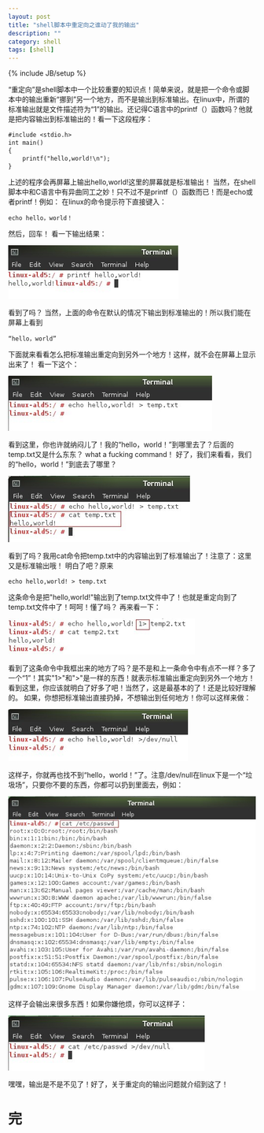 ```yaml
---
layout: post
title: "shell脚本中重定向之谁动了我的输出"
description: ""
category: shell
tags: [shell]
---
```

{% include JB/setup %}

“重定向”是shell脚本中一个比较重要的知识点！简单来说，就是把一个命令或脚本中的输出重新“挪到”另一个地方，而不是输出到标准输出。在linux中，所谓的标准输出就是文件描述符为“1”的输出。还记得C语言中的printf（）函数吗？他就是把内容输出到标准输出的！看一下这段程序：  

	#include <stdio.h>
	int main()
	{
		printf("hello,world!\n");
	}  

上述的程序会再屏幕上输出hello,world!这里的屏幕就是标准输出！
当然，在shell脚本中和C语言中有异曲同工之妙！只不过不是printf（）函数而已！而是echo或者printf！例如：
在linux的命令提示符下直接键入： 
 

	echo hello，world！  


然后，回车！
看一下输出结果：  

![shell0](/images/shell-rederection0.jpg)   

看到了吗？
当然，上面的命令在默认的情况下输出到标准输出的！所以我们能在屏幕上看到  


	“hello，world”


下面就来看看怎么把标准输出重定向到另外一个地方！这样，就不会在屏幕上显示出来了！
看一下这个：  

![shell1](/images/shell-rederection1.jpg)   

看到这里，你也许就纳闷儿了！我的“hello，world！”到哪里去了？后面的temp.txt又是什么东东？
what a fucking command！
好了，我们来看看，我们的“hello，world！”到底去了哪里？  

![shell2](/images/shell-rederection2.jpg)  

看到了吗？我用cat命令把temp.txt中的内容输出到了标准输出了！注意了：这里又是标准输出哦！
明白了吧？原来  

	echo hello,world! > temp.txt  
 
这条命令是把"hello,world!"输出到了temp.txt文件中了！也就是重定向到了temp.txt文件中了！呵呵！懂了吗？
再来看一下：  

![shell3](/images/shell-rederection3.jpg)  

看到了这条命令中我框出来的地方了吗？是不是和上一条命令中有点不一样？多了一个“1”！其实"1>"和">"是一样的东西！就表示标准输出重定向到另外一个地方！
看到这里，你应该就明白了好多了吧！当然了，这是最基本的了！还是比较好理解的。
如果，你想把标准输出直接扔掉，不想输出到任何地方！你可以这样来做：  

![shell4](/images/shell-rederection4.jpg)  

这样子，你就再也找不到“hello，world！”了。注意/dev/null在linux下是一个“垃圾场”，只要你不要的东西，你都可以扔到里面去，例如：  

![shell5](/images/shell-rederection5.jpg)  

这样子会输出来很多东西！如果你嫌他烦，你可以这样子：  

![shell6](/images/shell-rederection6.jpg)  

嘿嘿，输出是不是不见了！好了，关于重定向的输出问题就介绍到这了！ 

# 完